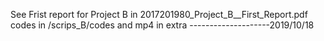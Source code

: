 See Frist report for Project B in 2017201980_Project_B__First_Report.pdf
codes in /scrips_B/codes and mp4 in extra 
--------------------2019/10/18
